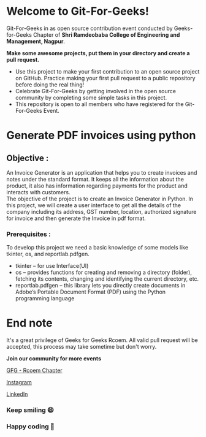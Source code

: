 # Welcome to Git-For-Geeks!

Git-For-Geeks in as open source contribution event conducted by Geeks-for-Geeks Chapter of **Shri Ramdeobaba College of Engineering and Management, Nagpur**.

**Make some awesome projects, put them in your directory and create a pull request.**

- Use this project to make your first contribution to an open source project on GitHub. Practice making your first pull request to a public repository before doing the real thing!
- Celebrate Git-For-Geeks by getting involved in the open source community by completing some simple tasks in this project.
- This repository is open to all members who have registered for the Git-For-Geeks Event.

# Generate PDF invoices using python
## Objective :
An Invoice Generator is an application that helps you to create invoices and notes under the standard format. It keeps all the information about the product, it also has information regarding payments for the product and interacts with customers.<br>
The objective of the project is to create an Invoice Generator in Python. In this project, we will create a user interface to get all the details of the company including its address, GST number, location, authorized signature for invoice and then generate the Invoice in pdf format.

### Prerequisites :
To develop this project we need a basic knowledge of some models like tkinter, os, and reportlab.pdfgen.
- tkinter – for use Interface(UI)
- os – provides functions for creating and removing a directory (folder), fetching its contents, changing and identifying the current directory, etc.
- reportlab.pdfgen – this library lets you directly create documents in Adobe’s Portable Document Format (PDF) using the Python programming language

# **End note**
It's a great privilege of Geeks for Geeks Rcoem. All valid pull request will be accepted, this process may take sometime but don't worry.

**Join our community for more events**

[GFG - Rcoem Chapter](https://linktr.ee/gfgrcoem)

[Instagram](https://www.instagram.com/gfg_rcoem_chapter/)

[LinkedIn](https://www.linkedin.com/company/geeksforgeeks-rcoem-chapter/)

### **Keep smiling 😄**

### **Happy coding 🥳**